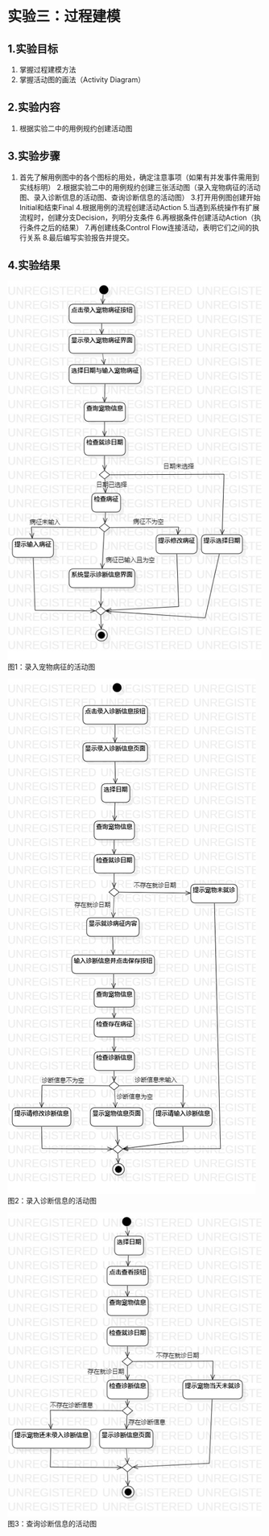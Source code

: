 # 实验三：过程建模

## 1.实验目标

1. 掌握过程建模方法
2. 掌握活动图的画法（Activity Diagram）

## 2.实验内容

1. 根据实验二中的用例规约创建活动图

## 3.实验步骤

1. 首先了解用例图中的各个图标的用处，确定注意事项（如果有并发事件需用到实线标明）
2.根据实验二中的用例规约创建三张活动图（录入宠物病征的活动图、录入诊断信息的活动图、查询诊断信息的活动图）
3.打开用例图创建开始Initial和结束Final
4.根据用例的流程创建活动Action
5.当遇到系统操作有扩展流程时，创建分支Decision，列明分支条件
6.再根据条件创建活动Action（执行条件之后的结果）
7.再创建线条Control Flow连接活动，表明它们之间的执行关系
8.最后编写实验报告并提交。

## 4.实验结果

![录入宠物病征的活动图](./录入宠物病征的活动图.jpg)  
图1：录入宠物病征的活动图

![录入诊断信息的活动图](./录入诊断信息的活动图.jpg)  
图2：录入诊断信息的活动图

![查询诊断信息的活动图](./查询诊断信息的活动图.jpg)  
图3：查询诊断信息的活动图
